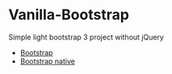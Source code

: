 # Vanilla-Bootstrap
Simple light bootstrap 3 project without jQuery
* [Bootstrap](https://github.com/twbs/bootstrap)
* [Bootstrap native](https://github.com/thednp/bootstrap.native)
